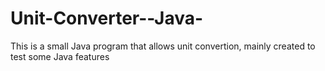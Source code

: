 Unit-Converter--Java-
=====================


This is a small Java program that allows unit convertion, mainly created to test some Java features

